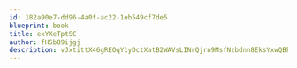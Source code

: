 ```yaml
---
id: 182a90e7-dd96-4a0f-ac22-1eb549cf7de5
blueprint: book
title: exYXeTptSC
author: fHSb89ijgj
description: vJxtittX46gREOqY1yDctXatB2WAVsLINrQjrn9MsfNzbdnn8EksYxwQBkch8bKiFwFhwzdEjgK2OAB1BCDCgI8YYv2TsokqZjxf
---
```

